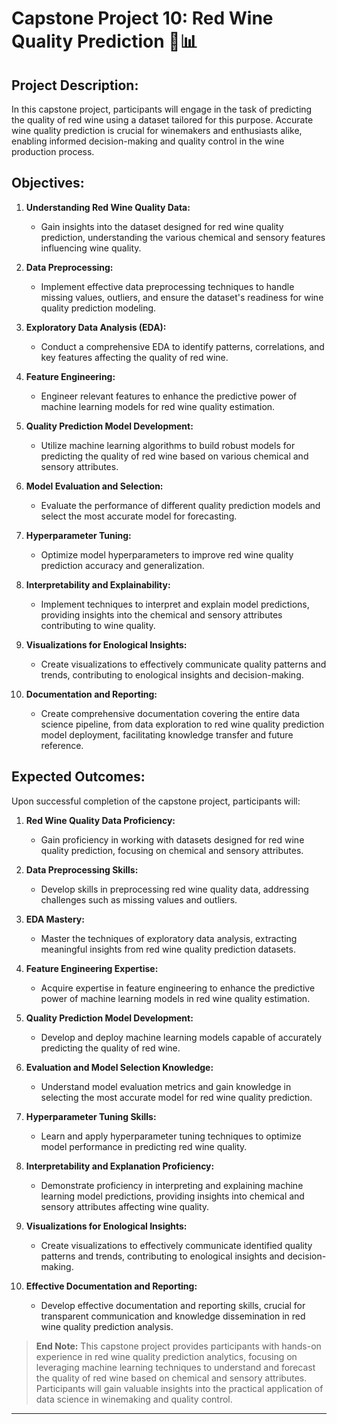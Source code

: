 











# Capstone Project 10: Red Wine Quality Prediction 🍷📊

## Project Description:
In this capstone project, participants will engage in the task of predicting the quality of red wine using a dataset tailored for this purpose. Accurate wine quality prediction is crucial for winemakers and enthusiasts alike, enabling informed decision-making and quality control in the wine production process.

## Objectives:

1. **Understanding Red Wine Quality Data:**
   - Gain insights into the dataset designed for red wine quality prediction, understanding the various chemical and sensory features influencing wine quality.

2. **Data Preprocessing:**
   - Implement effective data preprocessing techniques to handle missing values, outliers, and ensure the dataset's readiness for wine quality prediction modeling.

3. **Exploratory Data Analysis (EDA):**
   - Conduct a comprehensive EDA to identify patterns, correlations, and key features affecting the quality of red wine.

4. **Feature Engineering:**
   - Engineer relevant features to enhance the predictive power of machine learning models for red wine quality estimation.

5. **Quality Prediction Model Development:**
   - Utilize machine learning algorithms to build robust models for predicting the quality of red wine based on various chemical and sensory attributes.

6. **Model Evaluation and Selection:**
   - Evaluate the performance of different quality prediction models and select the most accurate model for forecasting.

7. **Hyperparameter Tuning:**
   - Optimize model hyperparameters to improve red wine quality prediction accuracy and generalization.

8. **Interpretability and Explainability:**
   - Implement techniques to interpret and explain model predictions, providing insights into the chemical and sensory attributes contributing to wine quality.

9. **Visualizations for Enological Insights:**
   - Create visualizations to effectively communicate quality patterns and trends, contributing to enological insights and decision-making.

10. **Documentation and Reporting:**
    - Create comprehensive documentation covering the entire data science pipeline, from data exploration to red wine quality prediction model deployment, facilitating knowledge transfer and future reference.

## Expected Outcomes:

Upon successful completion of the capstone project, participants will:

1. **Red Wine Quality Data Proficiency:**
   - Gain proficiency in working with datasets designed for red wine quality prediction, focusing on chemical and sensory attributes.

2. **Data Preprocessing Skills:**
   - Develop skills in preprocessing red wine quality data, addressing challenges such as missing values and outliers.

3. **EDA Mastery:**
   - Master the techniques of exploratory data analysis, extracting meaningful insights from red wine quality prediction datasets.

4. **Feature Engineering Expertise:**
   - Acquire expertise in feature engineering to enhance the predictive power of machine learning models in red wine quality estimation.

5. **Quality Prediction Model Development:**
   - Develop and deploy machine learning models capable of accurately predicting the quality of red wine.

6. **Evaluation and Model Selection Knowledge:**
   - Understand model evaluation metrics and gain knowledge in selecting the most accurate model for red wine quality prediction.

7. **Hyperparameter Tuning Skills:**
   - Learn and apply hyperparameter tuning techniques to optimize model performance in predicting red wine quality.

8. **Interpretability and Explanation Proficiency:**
   - Demonstrate proficiency in interpreting and explaining machine learning model predictions, providing insights into chemical and sensory attributes affecting wine quality.

9. **Visualizations for Enological Insights:**
   - Create visualizations to effectively communicate identified quality patterns and trends, contributing to enological insights and decision-making.

10. **Effective Documentation and Reporting:**
    - Develop effective documentation and reporting skills, crucial for transparent communication and knowledge dissemination in red wine quality prediction analysis.

>**End Note:** This capstone project provides participants with hands-on experience in red wine quality prediction analytics, focusing on leveraging machine learning techniques to understand and forecast the quality of red wine based on chemical and sensory attributes. Participants will gain valuable insights into the practical application of data science in winemaking and quality control.
----
